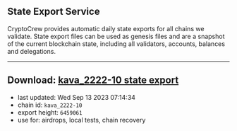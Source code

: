 ## State Export Service
CryptoCrew provides automatic daily state exports for all chains we validate. State export files can be used as genesis files and are a snapshot of the current blockchain state, including all validators, accounts, balances and delegations.

---
**Download: [kava_2222-10 state export](https://dl.ccvalidators.com/SERVICE/kava/kava_2222-10_export_6459061.json)**
---

- last updated: Wed Sep 13 2023 07:14:34
- chain id: `kava_2222-10`
- export height: `6459061`
- use for: airdrops, local tests, chain recovery
